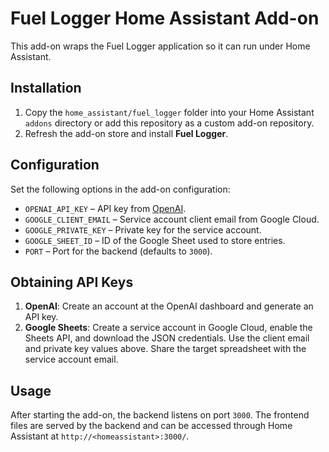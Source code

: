 # Fuel Logger Home Assistant Add-on

This add-on wraps the Fuel Logger application so it can run under Home Assistant.

## Installation

1. Copy the `home_assistant/fuel_logger` folder into your Home Assistant `addons` directory
   or add this repository as a custom add-on repository.
2. Refresh the add-on store and install **Fuel Logger**.

## Configuration

Set the following options in the add-on configuration:

- `OPENAI_API_KEY` – API key from [OpenAI](https://platform.openai.com/).
- `GOOGLE_CLIENT_EMAIL` – Service account client email from Google Cloud.
- `GOOGLE_PRIVATE_KEY` – Private key for the service account.
- `GOOGLE_SHEET_ID` – ID of the Google Sheet used to store entries.
- `PORT` – Port for the backend (defaults to `3000`).

## Obtaining API Keys

1. **OpenAI**: Create an account at the OpenAI dashboard and generate an API key.
2. **Google Sheets**: Create a service account in Google Cloud, enable the Sheets API, and
   download the JSON credentials. Use the client email and private key values above. Share
   the target spreadsheet with the service account email.

## Usage

After starting the add-on, the backend listens on port `3000`. The frontend files are
served by the backend and can be accessed through Home Assistant at `http://<homeassistant>:3000/`.

